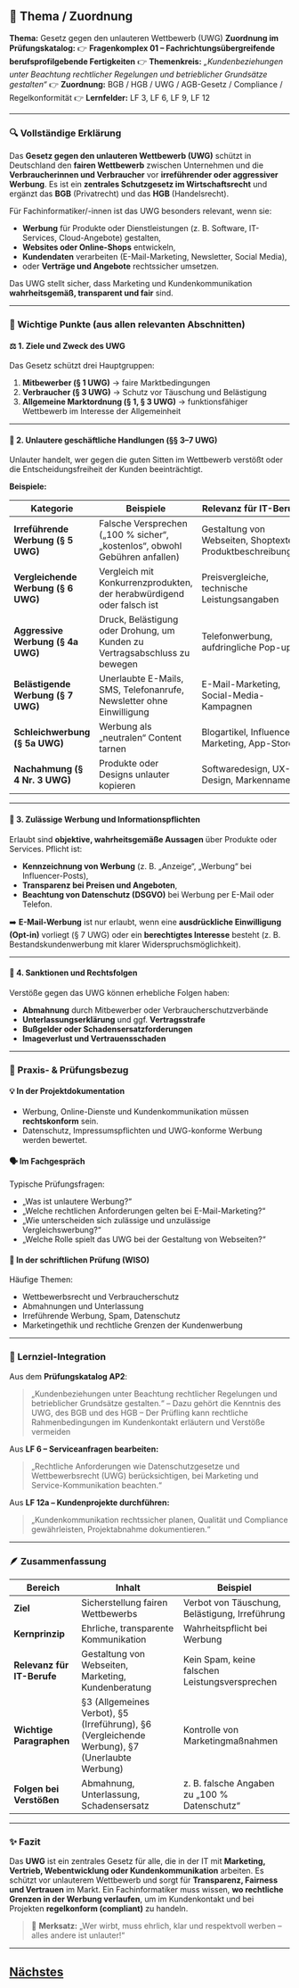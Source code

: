## 📘 Thema / Zuordnung

**Thema:** Gesetz gegen den unlauteren Wettbewerb (UWG)
**Zuordnung im Prüfungskatalog:**
👉 **Fragenkomplex 01 – Fachrichtungsübergreifende berufsprofilgebende Fertigkeiten**
👉 **Themenkreis:** *„Kundenbeziehungen unter Beachtung rechtlicher Regelungen und betrieblicher Grundsätze gestalten“*
👉 **Zuordnung:** BGB / HGB / UWG / AGB-Gesetz / Compliance / Regelkonformität
👉 **Lernfelder:** LF 3, LF 6, LF 9, LF 12

---

### 🔍 Vollständige Erklärung

Das **Gesetz gegen den unlauteren Wettbewerb (UWG)** schützt in Deutschland den **fairen Wettbewerb** zwischen Unternehmen und die **Verbraucherinnen und Verbraucher** vor **irreführender oder aggressiver Werbung**.
Es ist ein **zentrales Schutzgesetz im Wirtschaftsrecht** und ergänzt das **BGB** (Privatrecht) und das **HGB** (Handelsrecht).

Für Fachinformatiker/-innen ist das UWG besonders relevant, wenn sie:

* **Werbung** für Produkte oder Dienstleistungen (z. B. Software, IT-Services, Cloud-Angebote) gestalten,
* **Websites oder Online-Shops** entwickeln,
* **Kundendaten** verarbeiten (E-Mail-Marketing, Newsletter, Social Media),
* oder **Verträge und Angebote** rechtssicher umsetzen.

Das UWG stellt sicher, dass Marketing und Kundenkommunikation **wahrheitsgemäß, transparent und fair** sind.

---

### 🧩 Wichtige Punkte (aus allen relevanten Abschnitten)

#### ⚖️ 1. Ziele und Zweck des UWG

Das Gesetz schützt drei Hauptgruppen:

1. **Mitbewerber (§ 1 UWG)** → faire Marktbedingungen
2. **Verbraucher (§ 3 UWG)** → Schutz vor Täuschung und Belästigung
3. **Allgemeine Marktordnung (§ 1, § 3 UWG)** → funktionsfähiger Wettbewerb im Interesse der Allgemeinheit

---

#### 🚫 2. Unlautere geschäftliche Handlungen (§§ 3–7 UWG)

Unlauter handelt, wer gegen die guten Sitten im Wettbewerb verstößt oder die Entscheidungsfreiheit der Kunden beeinträchtigt.

**Beispiele:**

| Kategorie                           | Beispiele                                                                   | Relevanz für IT-Berufe                                      |
| ----------------------------------- | --------------------------------------------------------------------------- | ----------------------------------------------------------- |
| **Irreführende Werbung (§ 5 UWG)**  | Falsche Versprechen („100 % sicher“, „kostenlos“, obwohl Gebühren anfallen) | Gestaltung von Webseiten, Shoptexten, Produktbeschreibungen |
| **Vergleichende Werbung (§ 6 UWG)** | Vergleich mit Konkurrenzprodukten, der herabwürdigend oder falsch ist       | Preisvergleiche, technische Leistungsangaben                |
| **Aggressive Werbung (§ 4a UWG)**   | Druck, Belästigung oder Drohung, um Kunden zu Vertragsabschluss zu bewegen  | Telefonwerbung, aufdringliche Pop-ups                       |
| **Belästigende Werbung (§ 7 UWG)**  | Unerlaubte E-Mails, SMS, Telefonanrufe, Newsletter ohne Einwilligung        | E-Mail-Marketing, Social-Media-Kampagnen                    |
| **Schleichwerbung (§ 5a UWG)**      | Werbung als „neutralen“ Content tarnen                                      | Blogartikel, Influencer-Marketing, App-Stores               |
| **Nachahmung (§ 4 Nr. 3 UWG)**      | Produkte oder Designs unlauter kopieren                                     | Softwaredesign, UX-Design, Markennamen                      |

---

#### 💬 3. Zulässige Werbung und Informationspflichten

Erlaubt sind **objektive, wahrheitsgemäße Aussagen** über Produkte oder Services.
Pflicht ist:

* **Kennzeichnung von Werbung** (z. B. „Anzeige“, „Werbung“ bei Influencer-Posts),
* **Transparenz bei Preisen und Angeboten**,
* **Beachtung von Datenschutz (DSGVO)** bei Werbung per E-Mail oder Telefon.

➡️ **E-Mail-Werbung** ist nur erlaubt,
wenn eine **ausdrückliche Einwilligung (Opt-in)** vorliegt (§ 7 UWG)
oder ein **berechtigtes Interesse** besteht (z. B. Bestandskundenwerbung mit klarer Widerspruchsmöglichkeit).

---

#### 🧠 4. Sanktionen und Rechtsfolgen

Verstöße gegen das UWG können erhebliche Folgen haben:

* **Abmahnung** durch Mitbewerber oder Verbraucherschutzverbände
* **Unterlassungserklärung** und ggf. **Vertragsstrafe**
* **Bußgelder oder Schadensersatzforderungen**
* **Imageverlust und Vertrauensschaden**

---

### 💼 Praxis- & Prüfungsbezug

#### 💡 In der Projektdokumentation

* Werbung, Online-Dienste und Kundenkommunikation müssen **rechtskonform** sein.
* Datenschutz, Impressumspflichten und UWG-konforme Werbung werden bewertet.

#### 🗣️ Im Fachgespräch

Typische Prüfungsfragen:

* „Was ist unlautere Werbung?“
* „Welche rechtlichen Anforderungen gelten bei E-Mail-Marketing?“
* „Wie unterscheiden sich zulässige und unzulässige Vergleichswerbung?“
* „Welche Rolle spielt das UWG bei der Gestaltung von Webseiten?“

#### 📄 In der schriftlichen Prüfung (WISO)

Häufige Themen:

* Wettbewerbsrecht und Verbraucherschutz
* Abmahnungen und Unterlassung
* Irreführende Werbung, Spam, Datenschutz
* Marketingethik und rechtliche Grenzen der Kundenwerbung

---

### 🧠 Lernziel-Integration

Aus dem **Prüfungskatalog AP2**:

> „Kundenbeziehungen unter Beachtung rechtlicher Regelungen und betrieblicher Grundsätze gestalten.“
> – Dazu gehört die Kenntnis des UWG, des BGB und des HGB
> – Der Prüfling kann rechtliche Rahmenbedingungen im Kundenkontakt erläutern und Verstöße vermeiden

Aus **LF 6 – Serviceanfragen bearbeiten:**

> „Rechtliche Anforderungen wie Datenschutzgesetze und Wettbewerbsrecht (UWG) berücksichtigen, bei Marketing und Service-Kommunikation beachten.“

Aus **LF 12a – Kundenprojekte durchführen:**

> „Kundenkommunikation rechtssicher planen, Qualität und Compliance gewährleisten, Projektabnahme dokumentieren.“

---

### 🪶 Zusammenfassung

| Bereich                    | Inhalt                                                                                         | Beispiel                                       |
| -------------------------- | ---------------------------------------------------------------------------------------------- | ---------------------------------------------- |
| **Ziel**                   | Sicherstellung fairen Wettbewerbs                                                              | Verbot von Täuschung, Belästigung, Irreführung |
| **Kernprinzip**            | Ehrliche, transparente Kommunikation                                                           | Wahrheitspflicht bei Werbung                   |
| **Relevanz für IT-Berufe** | Gestaltung von Webseiten, Marketing, Kundenberatung                                            | Kein Spam, keine falschen Leistungsversprechen |
| **Wichtige Paragraphen**   | §3 (Allgemeines Verbot), §5 (Irreführung), §6 (Vergleichende Werbung), §7 (Unerlaubte Werbung) | Kontrolle von Marketingmaßnahmen               |
| **Folgen bei Verstößen**   | Abmahnung, Unterlassung, Schadensersatz                                                        | z. B. falsche Angaben zu „100 % Datenschutz“   |

---

### ✨ Fazit

Das **UWG** ist ein zentrales Gesetz für alle, die in der IT mit **Marketing, Vertrieb, Webentwicklung oder Kundenkommunikation** arbeiten.
Es schützt vor unlauterem Wettbewerb und sorgt für **Transparenz, Fairness und Vertrauen** im Markt.
Ein Fachinformatiker muss wissen, **wo rechtliche Grenzen in der Werbung verlaufen**, um im Kundenkontakt und bei Projekten **regelkonform (compliant)** zu handeln.

> 🧭 **Merksatz:**
> „Wer wirbt, muss ehrlich, klar und respektvoll werben – alles andere ist unlauter!“


--- 

## [Nächstes](./2-3-agb-gesetz.md)